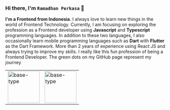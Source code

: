 ### Hi there, I'm `Ramadhan Perkasa` 👋
<b>I'm a Frontend from Indonesia</b>. I always love to learn new things in the world of Frontend Technology. Currently, I am focusing on exploring the profession as a Frontend developer using <b>Javascript</b> and <b>Typescript</b> programming languages. In addition to these two languages, I also occasionally learn mobile programming languages such as <b>Dart</b> with <b>Flutter</b> as the Dart Framework. More than 2 years of experience using React JS and always trying to improve my skills. I really like this fun profession of being a Frontend Developer. The green dots on my GitHub page represent my journey

<table>
  <tr>
    <td valign="center"><img src="https://upload.wikimedia.org/wikipedia/commons/thumb/a/a7/React-icon.svg/1200px-React-icon.svg.png" alt="base-type" width="100" /></td>
    <td valign="center"><img src="https://upload.wikimedia.org/wikipedia/commons/thumb/4/4c/Typescript_logo_2020.svg/1200px-Typescript_logo_2020.svg.png" alt="base-type" width="100" /></td>
  </tr>
</table>



<!-- ##### 🌏 .
##### 🎸 Playing guitar it's my hobby
##### 🐵 Don't judge a book by it's cover.
##### 🔥 You can contact me on instagram https://www.instagram.com/ra.maaa7374/.
 -->
